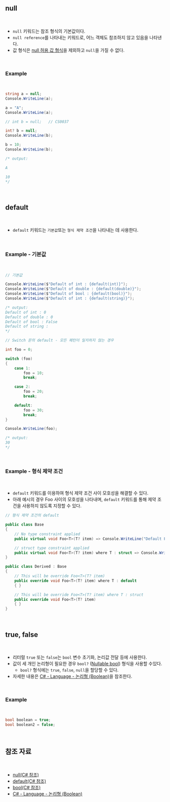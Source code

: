## null

<br>

- `null` 키워드는 참조 형식의 기본값이다.
- `null reference`를 나타내는 키워드로, 어느 객체도 참조하지 않고 있음을 나타낸다.
- 값 형식은 [null 허용 값 형식](https://peponi-paradise.tistory.com/entry/C-Language-Null-%ED%97%88%EC%9A%A9-%EA%B0%92-%ED%98%95%EC%8B%9D-Nullable-value-type)을 제외하고 `null`을 가질 수 없다.

<br>

### Example

<br>

```cs
string a = null;
Console.WriteLine(a);

a = "A";
Console.WriteLine(a);

// int b = null;   // CS0037

int? b = null;
Console.WriteLine(b);

b = 10;
Console.WriteLine(b);

/* output:

A

10
*/
```

<br>

## default

<br>

- `default` 키워드는 `기본값`또는 `형식 제약 조건`을 나타내는 데 사용한다.

<br>

### Example - 기본값

<br>

```cs
// 기본값

Console.WriteLine($"Default of int : {default(int)}");
Console.WriteLine($"Default of double : {default(double)}");
Console.WriteLine($"Default of bool : {default(bool)}");
Console.WriteLine($"Default of int : {default(string)}");

/* output:
Default of int : 0
Default of double : 0
Default of bool : False
Default of string :
*/
```

```cs
// Switch 문의 default - 모든 패턴이 일치하지 않는 경우

int foo = 0;

switch (foo)
{
    case 1:
        foo = 10;
        break;

    case 2:
        foo = 20;
        break;

    default:
        foo = 30;
        break;
}

Console.WriteLine(foo);

/* output:
30
*/
```

<br>

### Example - 형식 제약 조건

<br>

- `default` 키워드를 이용하여 형식 제약 조건 사이 모호성을 해결할 수 있다.
- 아래 예시의 경우 Foo<T> 사이의 모호성을 나타내며, `default` 키워드를 통해 제약 조건을 사용하지 않도록 지정할 수 있다.

```cs
// 형식 제약 조건의 default

public class Base
{
    // No type constraint applied
    public virtual void Foo<T>(T? item) => Console.WriteLine("Default Foo");

    // struct type constraint applied
    public virtual void Foo<T>(T? item) where T : struct => Console.WriteLine("Struct Foo");
}

public class Derived : Base
{
    // This will be override Foo<T>(T? item)
    public override void Foo<T>(T? item) where T : default
    { }

    // This will be override Foo<T>(T? item) where T : struct
    public override void Foo<T>(T? item)
    { }
}
```

<br>

## true, false

<br>

- 리터럴 `true` 또는 `false`는 `bool` 변수 초기화, 논리값 전달 등에 사용한다.
- 값이 세 개인 논리형이 필요한 경우 `bool?` ([Nullable bool](https://learn.microsoft.com/ko-kr/dotnet/csharp/language-reference/operators/boolean-logical-operators#nullable-boolean-logical-operators)) 형식을 사용할 수있다.
    - `bool?` 형식에는 `true`, `false`, `null`을 할당할 수 있다.
- 자세한 내용은 [C# - Language - 논리형 (Boolean)](https://peponi-paradise.tistory.com/entry/C-Language-%EB%85%BC%EB%A6%AC%ED%98%95-Boolean)을 참조한다.

<br>

### Example

<br>

```cs
bool boolean = true;
bool boolean2 = false;
```

<br>

## 참조 자료

<br>

- [null(C# 참조)](https://learn.microsoft.com/ko-kr/dotnet/csharp/language-reference/keywords/null)
- [default(C# 참조)](https://learn.microsoft.com/ko-kr/dotnet/csharp/language-reference/keywords/default)
- [bool(C# 참조)](https://learn.microsoft.com/ko-kr/dotnet/csharp/language-reference/builtin-types/bool)
- [C# - Language - 논리형 (Boolean)](https://peponi-paradise.tistory.com/entry/C-Language-%EB%85%BC%EB%A6%AC%ED%98%95-Boolean)